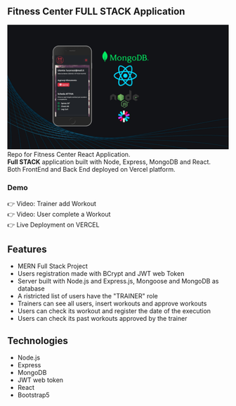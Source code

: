 ## Fitness Center FULL STACK Application
<img src="https://github.com/Andrea-vicari/Fitness-Center/blob/master/Fitness_Porfolio_cover.jpg" width="800px">\
Repo for Fitness Center React Application.\
**Full STACK** application built with Node, Express, MongoDB and React.\
Both FrontEnd and Back End deployed on Vercel platform.

 ### Demo
 👉 Video: Trainer add Workout\
 👉 Video: User complete a Workout\
 👉 Live Deployment on VERCEL

## Features
* MERN Full Stack Project
* Users registration made with BCrypt and JWT web Token
* Server built with Node.js and Express.js, Mongoose and MongoDB as database
* A ristricted list of users have the "TRAINER" role
* Trainers can see all users, insert workouts and approve workouts
* Users can check its workout and register the date of the execution
* Users can check its past workouts approved by the trainer
## Technologies
* Node.js
* Express
* MongoDB
* JWT web token
* React
* Bootstrap5
